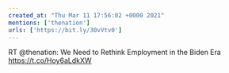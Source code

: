 ```yaml
---
created_at: "Thu Mar 11 17:56:02 +0000 2021"
mentions: ['thenation']
urls: ['https://bit.ly/30vVtv0']
---
```


RT @thenation: We Need to Rethink Employment in the Biden Era https://t.co/Hoy6aLdkXW